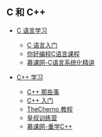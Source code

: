 ## C 和 C++

- [C 语言学习](https://gitee.com/kamaihamaiha/immoc_for_c)
    - [C 语言入门](https://juejin.cn/post/6844904022827073543)
    - [你好编程C语言课程]()
    - [慕课网-C语言系统化精讲]()

- [C++ 学习](https://gitee.com/kamaihamaiha/immoc_for_cpp)
    - [C++ 那些事](https://github.com/Light-City/CPlusPlusThings.git)
    - [C++ 入门](https://juejin.cn/post/6844904039407173646)
    - [TheCherno 教程](./cpp/readme.md)
    - [皇叔训练营]()
    - [慕课网-重学C++](./cpp/readme.md)
